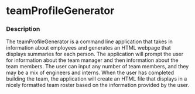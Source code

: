 # teamProfileGenerator

### Description

The teamProfileGenerator is a command line application that takes in information about employees and generates an HTML webpage that displays summaries for each person. The application will prompt the user for information about the team manager and then information about the team members. The user can input any number of team members, and they may be a mix of engineers and interns. When the user has completed building the team, the application will create an HTML file that displays in a nicely formatted team roster based on the information provided by the user.
